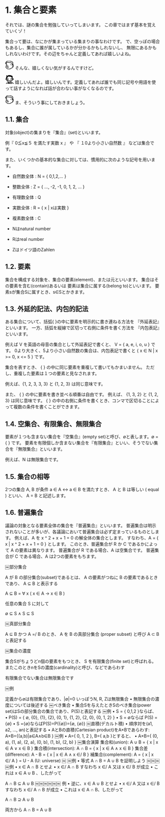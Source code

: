 # 1. 集合と要素

<style>
    img[alt=char2] { height:2em;}
    img[alt=char1] { height:1em;}
</style>

それでは、謎の集合を勉強していってしまいます。
この章ではまず基本を覚えていくゾ！

集合って要は、なにかが集まっている集まりの事なわけです。
で、空っぽの場合もあるし、集合に誰が属しているかが分かるかもしれないし、
無限にあるかもしれないわけです。その辺をちゃんと定義してあれば嬉しいよね。

![char2](images/char2.png) そんな、嬉しくない気がするんですけど。

![char2](images/char1.png) 嬉しいんだよ。嬉しいんです。定義してあれば誰でも同じ記号や用語を使って話すようになれば話が合わない事がなくなるのです。

![char2](images/char2.png) ま、そういう事にしておきましょう。

## 1.1. 集合

対象(object)の集まりを『集合』(set)といいます。

例『 0≦x≦５ を満たす実数 x 』 や 『 １0より小さい自然数 』 などは集合です。

また、いくつかの基本的な集合に対しては、慣用的に次のような記号を用います。

- 自然数全体 : N = { 0,1,2,... }
- 整数全体 : Z = { ..., -2, -1, 0, 1, 2, ... }
- 有理数全体 : Q
- 実数全体 : R = { x | xは実数 }
- 複素数全体 : C

- Nはnatural number
- Rはreal number
- Zはドイツ語のZahlen

## 1.2. 要素

集合を構成する対象を、集合の要素(element)、または元といいます。
集合はその要素を含む(contain)あるいは 要素は集合に属する(belong to)といいます。
要素sが集合Sに属すとき、s∈Sとかきます。

## 1.3. 外延的記法、内包的記法

ある集合について、括弧{ }の中に要素を明示的に書き連ねる方法を 『外延表記』といいます。
一方、括弧を縦線で区切って右側に条件を書く方法を 『内包表記』といいます。

例えば V を英語の母音の集合として外延表記で書くと、 V = { a, e, i, o, u } です。
0より大きく、5より小さい自然数の集合は、内包表記で書くと { x ∈ N | x >= 0, x <= 5 } です。

集合を表すとき、 { } の中に同じ要素を重複して書いてもかまいません。
ただし、重複した要素は１つの要素と見なされます。

例えば、{1, 2, 3, 3, 3} と {1, 2, 3} は同じ意味です。

また、 { } の中に要素を書き並べる順番は自由です。
例えば、 {1, 3, 2} と {1, 2, 3} は同じ意味です。
{ } の中の右側に条件を書くとき、コンマで区切ることによって複数の条件を書くことができます。

## 1.4. 空集合、有限集合、無限集合

要素が１つも含まない集合を『空集合』(empty set)と呼び、∅と表します。∅ = { } です。
要素を有限個しか含まない集合を『有限集合』といい、そうでない集合を『無限集合』といいます。

例えば、N は無限集合です。

## 1.5. 集合の相等

2つの集合 A, B が条件 a ∈ A ↔ a ∈ B を満たすとき、 A と B は等しい ( equal ) といい、 A = B と記述します。

## 1.6. 普遍集合

議論の対象となる要素全体の集合を『普遍集合』といいます。
普遍集合は明示されないことが多いが、各議論において普遍集合は必ず定まっているものとします。
例えば、A を x ^ 2 + x + 1 = 0 の解全体の集合とします。
すなわち、A = { x | x ^ 2 + x + 1 = 0 } とします。
このとき、普遍集合が R か C であるかによって A の要素は異なります。
普遍集合が R である場合、A は空集合です。
普遍集合が C である場合、A は2つの要素をもちます。

￼部分集合

A が B の部分集合(subset)であるとは、 A の要素がつねに B の要素であるときであり、 A ⊆ B と表示する

A ⊆ B = ∀ x ( x ∈ A → x ∈ B )

任意の集合 S に対して

∅ ⊆ S ∧ S ⊆ S

￼真部分集合

A ⊆ B かつ A =/ B のとき、 A を B の真部分集合 (proper subset) と呼び A ⊂ B と表記する

￼集合の濃度

集合Sがちょうどn個の要素をもつとき、 S を有限集合(finite set)と呼ばれる。
またこのときnをSの濃度(cardinality)と呼び、などであらわす

有限集合でない集合は無限集合です

￼例

定義から∅は有限集合であり、|∅|=0
いっぽうN, R, Zは無限集合
• 無限集合の濃度については後述する
￼べき集合
• 集合Sを与えたときSのべき集合(power set)はSの部分集合の集合であり、P(S)と表記する
￼例
• S = { 0,1,2 }ならば、
• P(S) = { ∅, {0}, {1}, {2}, {0, 1}, {1, 2}, {2, 0}, {0, 1, 2} }
• S = ∅ならば P(S) = {∅}
• S ={∅}ならばP(S)=P({∅})={∅, {∅}}
￼直積(デカルト積)
• 順序対を(a1, a2, ..., an)と表記する
• AとBの直積(Cartesian product)をA×Bであらわす: A×B={(a,b)|a∈A∧b∈B }
￼例
• A={ 0, 1, 2 }, B={ a,b }とすると、
• A×B={ (0, a), (1, a), (2, a), (0, b), (1, b), (2, b) }
￼集合演算
集合和(union): A ∪ B = { x | x ∈ A ∨ x ∈ B }
集合積(intersection): A ∩ B = { x | x ∈ A ∧ x ∈ B }
集合差(difference): A - B = { x | x ∈ A ∧ x ∈/ B }
補集合(complement): A = { x | x ∈/ A } = U - A (U: universe)
￼
￼例
• 等式 A ∩ B = A ∪ B を証明しよう
￼￼￼
￼例
• x ∈ A ∩ B とせよ
• x ∈/ A ∩ B すなわち x ∈/ A 又は x ∈/ B が成立
• これは x ∈ A ∪ B 、したがって

A ∩ B ⊆ A ∪ B
￼￼￼￼￼￼
例
• 逆に、x ∈ A ∪ B とせよ
• x ∈/ A 又は x ∈/ B すなわち x ∈/ A ∩ B が成立
• これは x ∈ A ∩ B、したがって

A ∩ B ⊇ A ∪ B

両方から A ∩ B = A ∪ B
